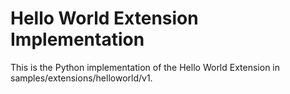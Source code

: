 # Hello World Extension Implementation

This is the Python implementation of the Hello World Extension in
samples/extensions/helloworld/v1.
